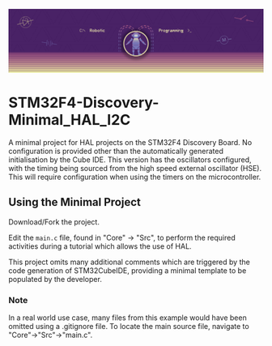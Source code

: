 ![Banner image for Robotic Programming at Staffordshire University](/BB_Banner_RP_ULTRA@4x.png)
# STM32F4-Discovery-Minimal_HAL_I2C
A minimal project for HAL projects on the STM32F4 Discovery Board. No configuration is provided other than the automatically generated initialisation by the Cube IDE.
This version has the oscillators configured, with the timing being sourced from the high speed external oscillator (HSE). This will require configuration when using the timers on the microcontroller.

## Using the Minimal Project
Download/Fork the project.

Edit the `main.c` file, found in "Core" -> "Src", to perform the required activities during a tutorial which allows the use of HAL.

This project omits many additional comments which are triggered by the code generation of STM32CubeIDE, providing a minimal template to be populated by the developer.

### Note
In a real world use case, many files from this example would have been omitted using a .gitignore file. To locate the main source file, navigate to "Core"->"Src"->"main.c".



